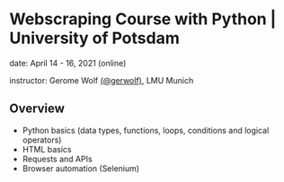 
# Webscraping Course with Python | University of Potsdam

date: April 14 - 16, 2021 (online)

instructor: Gerome Wolf [(@gerwolf)](https://github.com/gerwolf), LMU Munich

## Overview

- Python basics (data types, functions, loops, conditions and logical operators)
- HTML basics
- Requests and APIs
- Browser automation (Selenium)


